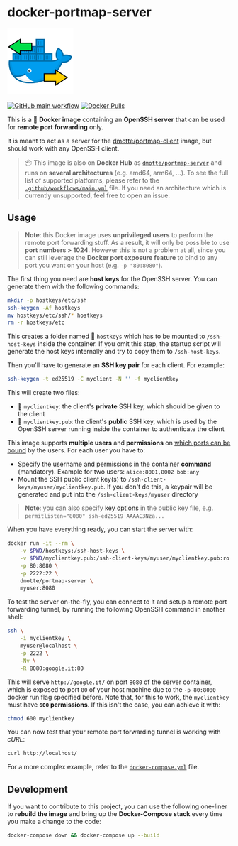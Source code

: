 # docker-portmap-server

![icon](icon-149.png)

[![GitHub main workflow](https://img.shields.io/github/actions/workflow/status/dmotte/docker-portmap-server/main.yml?branch=main&logo=github&label=main&style=flat-square)](https://github.com/dmotte/docker-portmap-server/actions)
[![Docker Pulls](https://img.shields.io/docker/pulls/dmotte/portmap-server?logo=docker&style=flat-square)](https://hub.docker.com/r/dmotte/portmap-server)

This is a :whale: **Docker image** containing an **OpenSSH server** that can be used for **remote port forwarding** only.

It is meant to act as a server for the [dmotte/portmap-client](https://github.com/dmotte/docker-portmap-client) image, but should work with any OpenSSH client.

> :package: This image is also on **Docker Hub** as [`dmotte/portmap-server`](https://hub.docker.com/r/dmotte/portmap-server) and runs on **several architectures** (e.g. amd64, arm64, ...). To see the full list of supported platforms, please refer to the [`.github/workflows/main.yml`](.github/workflows/main.yml) file. If you need an architecture which is currently unsupported, feel free to open an issue.

## Usage

> **Note**: this Docker image uses **unprivileged users** to perform the remote port forwarding stuff. As a result, it will only be possible to use **port numbers > 1024**. However this is not a problem at all, since you can still leverage the **Docker port exposure feature** to bind to any port you want on your host (e.g. `-p "80:8080"`).

The first thing you need are **host keys** for the OpenSSH server. You can generate them with the following commands:

```bash
mkdir -p hostkeys/etc/ssh
ssh-keygen -Af hostkeys
mv hostkeys/etc/ssh/* hostkeys
rm -r hostkeys/etc
```

This creates a folder named :file_folder: `hostkeys` which has to be mounted to `/ssh-host-keys` inside the container. If you omit this step, the startup script will generate the host keys internally and try to copy them to `/ssh-host-keys`.

Then you'll have to generate an **SSH key pair** for each client. For example:

```bash
ssh-keygen -t ed25519 -C myclient -N '' -f myclientkey
```

This will create two files:

- :page_facing_up: `myclientkey`: the client's **private** SSH key, which should be given to the client
- :page_facing_up: `myclientkey.pub`: the client's **public** SSH key, which is used by the OpenSSH server running inside the container to authenticate the client

This image supports **multiple users** and **permissions** on [which ports can be bound](https://man.openbsd.org/sshd_config#PermitListen) by the users. For each user you have to:

- Specify the username and permissions in the container **command** (mandatory). Example for two users: `alice:8001,8002 bob:any`
- Mount the SSH public client key(s) to `/ssh-client-keys/myuser/myclientkey.pub`. If you don't do this, a keypair will be generated and put into the `/ssh-client-keys/myuser` directory

> **Note**: you can also specify [key options](https://man.openbsd.org/OpenBSD-current/man8/sshd.8#AUTHORIZED_KEYS_FILE_FORMAT) in the public key file, e.g. `permitlisten="8080" ssh-ed25519 AAAAC3Nza...`

When you have everything ready, you can start the server with:

```bash
docker run -it --rm \
    -v $PWD/hostkeys:/ssh-host-keys \
    -v $PWD/myclientkey.pub:/ssh-client-keys/myuser/myclientkey.pub:ro \
    -p 80:8080 \
    -p 2222:22 \
    dmotte/portmap-server \
    myuser:8080
```

To test the server on-the-fly, you can connect to it and setup a remote port forwarding tunnel, by running the following OpenSSH command in another shell:

```bash
ssh \
    -i myclientkey \
    myuser@localhost \
    -p 2222 \
    -Nv \
    -R 8080:google.it:80
```

This will serve `http://google.it/` on port `8080` of the server container, which is exposed to port `80` of your host machine due to the `-p 80:8080` docker run flag specified before. Note that, for this to work, the `myclientkey` must have **`600` permissions**. If this isn't the case, you can achieve it with:

```bash
chmod 600 myclientkey
```

You can now test that your remote port forwarding tunnel is working with _cURL_:

```bash
curl http://localhost/
```

For a more complex example, refer to the [`docker-compose.yml`](docker-compose.yml) file.

## Development

If you want to contribute to this project, you can use the following one-liner to **rebuild the image** and bring up the **Docker-Compose stack** every time you make a change to the code:

```bash
docker-compose down && docker-compose up --build
```
